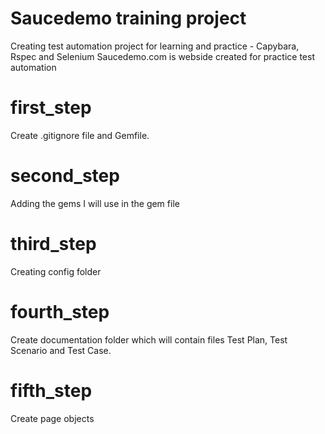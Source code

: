 # Saucedemo training project
Creating test automation project for learning and practice - Capybara, Rspec and Selenium
Saucedemo.com is webside created for practice test automation

# first_step
Create .gitignore file and Gemfile. 

# second_step
Adding the gems I will use in the gem file

# third_step
Creating config folder

# fourth_step
Create documentation folder which will contain files
Test Plan, Test Scenario and Test Case.

# fifth_step
Create page objects
